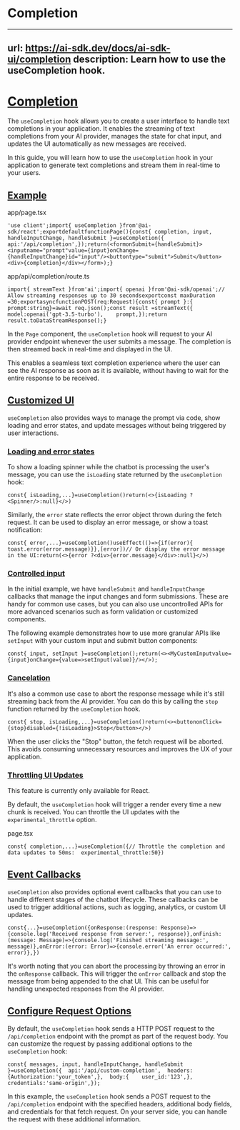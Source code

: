 # Completion


---
url: https://ai-sdk.dev/docs/ai-sdk-ui/completion
description: Learn how to use the useCompletion hook.
---


# [Completion](#completion)


The `useCompletion` hook allows you to create a user interface to handle text completions in your application. It enables the streaming of text completions from your AI provider, manages the state for chat input, and updates the UI automatically as new messages are received.

In this guide, you will learn how to use the `useCompletion` hook in your application to generate text completions and stream them in real-time to your users.


## [Example](#example)


app/page.tsx

```
'use client';import{ useCompletion }from'@ai-sdk/react';exportdefaultfunctionPage(){const{ completion, input, handleInputChange, handleSubmit }=useCompletion({    api:'/api/completion',});return(<formonSubmit={handleSubmit}><inputname="prompt"value={input}onChange={handleInputChange}id="input"/><buttontype="submit">Submit</button><div>{completion}</div></form>);}
```

app/api/completion/route.ts

```
import{ streamText }from'ai';import{ openai }from'@ai-sdk/openai';// Allow streaming responses up to 30 secondsexportconst maxDuration =30;exportasyncfunctionPOST(req:Request){const{ prompt }:{ prompt:string}=await req.json();const result =streamText({    model:openai('gpt-3.5-turbo'),    prompt,});return result.toDataStreamResponse();}
```

In the `Page` component, the `useCompletion` hook will request to your AI provider endpoint whenever the user submits a message. The completion is then streamed back in real-time and displayed in the UI.

This enables a seamless text completion experience where the user can see the AI response as soon as it is available, without having to wait for the entire response to be received.


## [Customized UI](#customized-ui)


`useCompletion` also provides ways to manage the prompt via code, show loading and error states, and update messages without being triggered by user interactions.


### [Loading and error states](#loading-and-error-states)


To show a loading spinner while the chatbot is processing the user's message, you can use the `isLoading` state returned by the `useCompletion` hook:

```
const{ isLoading,...}=useCompletion()return(<>{isLoading ?<Spinner/>:null}</>)
```

Similarly, the `error` state reflects the error object thrown during the fetch request. It can be used to display an error message, or show a toast notification:

```
const{ error,...}=useCompletion()useEffect(()=>{if(error){    toast.error(error.message)}},[error])// Or display the error message in the UI:return(<>{error ?<div>{error.message}</div>:null}</>)
```


### [Controlled input](#controlled-input)


In the initial example, we have `handleSubmit` and `handleInputChange` callbacks that manage the input changes and form submissions. These are handy for common use cases, but you can also use uncontrolled APIs for more advanced scenarios such as form validation or customized components.

The following example demonstrates how to use more granular APIs like `setInput` with your custom input and submit button components:

```
const{ input, setInput }=useCompletion();return(<><MyCustomInputvalue={input}onChange={value=>setInput(value)}/></>);
```


### [Cancelation](#cancelation)


It's also a common use case to abort the response message while it's still streaming back from the AI provider. You can do this by calling the `stop` function returned by the `useCompletion` hook.

```
const{ stop, isLoading,...}=useCompletion()return(<><buttononClick={stop}disabled={!isLoading}>Stop</button></>)
```

When the user clicks the "Stop" button, the fetch request will be aborted. This avoids consuming unnecessary resources and improves the UX of your application.


### [Throttling UI Updates](#throttling-ui-updates)


This feature is currently only available for React.

By default, the `useCompletion` hook will trigger a render every time a new chunk is received. You can throttle the UI updates with the `experimental_throttle` option.

page.tsx

```
const{ completion,...}=useCompletion({// Throttle the completion and data updates to 50ms:  experimental_throttle:50})
```


## [Event Callbacks](#event-callbacks)


`useCompletion` also provides optional event callbacks that you can use to handle different stages of the chatbot lifecycle. These callbacks can be used to trigger additional actions, such as logging, analytics, or custom UI updates.

```
const{...}=useCompletion({onResponse:(response: Response)=>{console.log('Received response from server:', response)},onFinish:(message: Message)=>{console.log('Finished streaming message:', message)},onError:(error: Error)=>{console.error('An error occurred:', error)},})
```

It's worth noting that you can abort the processing by throwing an error in the `onResponse` callback. This will trigger the `onError` callback and stop the message from being appended to the chat UI. This can be useful for handling unexpected responses from the AI provider.


## [Configure Request Options](#configure-request-options)


By default, the `useCompletion` hook sends a HTTP POST request to the `/api/completion` endpoint with the prompt as part of the request body. You can customize the request by passing additional options to the `useCompletion` hook:

```
const{ messages, input, handleInputChange, handleSubmit }=useCompletion({  api:'/api/custom-completion',  headers:{Authorization:'your_token',},  body:{    user_id:'123',},  credentials:'same-origin',});
```

In this example, the `useCompletion` hook sends a POST request to the `/api/completion` endpoint with the specified headers, additional body fields, and credentials for that fetch request. On your server side, you can handle the request with these additional information.
